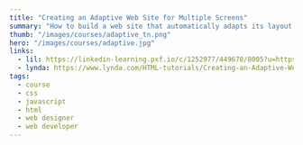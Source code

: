 ```yaml
---
title: "Creating an Adaptive Web Site for Multiple Screens"
summary: "How to build a web site that automatically adapts its layout to various screen sizes, orientations, and resolutions on desktop browsers and mobile devices."
thumb: "/images/courses/adaptive_tn.png"
hero: "/images/courses/adaptive.jpg"
links:
  - lil: https://linkedin-learning.pxf.io/c/1252977/449670/8005?u=https%3A%2F%2Fwww.linkedin.com%2Flearning%2Fcreating-an-adaptive-web-site-for-multiple-screens
  - lynda: https://www.lynda.com/HTML-tutorials/Creating-an-Adaptive-Web-Site-for-Multiple-Screens/85083-2.html
tags:
  - course
  - css
  - javascript
  - html
  - web designer
  - web developer
---
```

